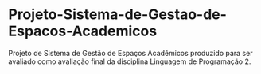 # Projeto-Sistema-de-Gestao-de-Espacos-Academicos
Projeto de Sistema de Gestão de Espaços Acadêmicos produzido para ser avaliado como avaliação final da disciplina Linguagem de Programação 2.

